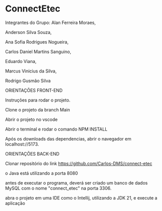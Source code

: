 # ConnectEtec

Integrantes do Grupo:
Alan Ferreira Moraes,

Anderson Silva Souza,

Ana Sofia Rodrigues Nogueira,

Carlos Daniel Martins Sanguino,

Eduardo Viana,

Marcus Vinicius da Silva,

Rodrigo Gusmão Silva




ORIENTAÇÕES FRONT-END

Instruções para rodar o projeto.

Clone o projeto da branch Main

Abrir o projeto no vscode

Abrir o terminal e rodar o comando NPM INSTALL

Após os downloads das dependencias, abrir o navegador em localhost://5173.



ORIENTAÇÕES BACK-END

Clonar repositório do link https://github.com/Carlos-DMS/connect-etec

o Java está utilizando a porta 8080

antes de executar o programa, deverá ser criado um banco de dados MySQL com o nome "connect_etec" na porta 3306.

abra o projeto em uma IDE como o Intellij, utilizando a JDK 21, e execute a aplicação
